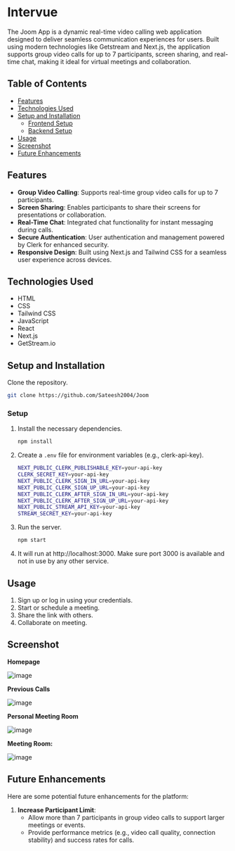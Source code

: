 

# Intervue
The Joom App is a dynamic real-time video calling web application designed to deliver seamless communication experiences for users. Built using modern technologies like Getstream and Next.js, the application supports group video calls for up to 7 participants, screen sharing, and real-time chat, making it ideal for virtual meetings and collaboration. 

## Table of Contents
- [Features](#features)
- [Technologies Used](#technologies-used)
- [Setup and Installation](#setup-and-installation)
  - [Frontend Setup](#frontend-setup)
  - [Backend Setup](#backend-setup)
- [Usage](#usage)
- [Screenshot](#screenshot)
- [Future Enhancements](#future-enhancements)

## Features

- **Group Video Calling**: Supports real-time group video calls for up to 7 participants.
- **Screen Sharing**: Enables participants to share their screens for presentations or collaboration.
- **Real-Time Chat**:  Integrated chat functionality for instant messaging during calls.
- **Secure Authentication**: User authentication and management powered by Clerk for enhanced security.
- **Responsive Design**: Built using Next.js and Tailwind CSS for a seamless user experience across devices.

## Technologies Used

- HTML
- CSS
- Tailwind CSS
- JavaScript
- React
- Next.js
- GetStream.io

## Setup and Installation
Clone the repository.
   ```bash
   git clone https://github.com/Sateesh2004/Joom
   ```

### Setup

1. Install the necessary dependencies.
   ```bash
   npm install
   ```
2. Create a `.env` file for environment variables (e.g., clerk-api-key).
   ```bash
   NEXT_PUBLIC_CLERK_PUBLISHABLE_KEY=your-api-key
   CLERK_SECRET_KEY=your-api-key
   NEXT_PUBLIC_CLERK_SIGN_IN_URL=your-api-key
   NEXT_PUBLIC_CLERK_SIGN_UP_URL=your-api-key
   NEXT_PUBLIC_CLERK_AFTER_SIGN_IN_URL=your-api-key
   NEXT_PUBLIC_CLERK_AFTER_SIGN_UP_URL=your-api-key
   NEXT_PUBLIC_STREAM_API_KEY=your-api-key
   STREAM_SECRET_KEY=your-api-key
   ```
3. Run the server.
   ```bash
   npm start
   ```
4. It will run at http://localhost:3000. Make sure port 3000 is available and not in use by any other service.

## Usage

1. Sign up or log in using your credentials.
2. Start or schedule a meeting.
3. Share the link with others.
4. Collaborate on meeting.

## Screenshot

**Homepage**

![image](https://github.com/user-attachments/assets/9ce83cdd-e9d4-45c5-953f-bfdf07e23643)

**Previous Calls**

![image](https://github.com/user-attachments/assets/696763b3-7e96-4800-9577-119a5c65cc5b)

**Personal Meeting Room**

![image](https://github.com/user-attachments/assets/5d69807c-eeb1-46ca-9760-54ee2ce409a2)


**Meeting Room:**

![image](https://github.com/user-attachments/assets/9a5a54d2-ce98-4d4f-a022-bda35504d402)


## Future Enhancements

Here are some potential future enhancements for the platform:

1. **Increase Participant Limit**:
   - Allow more than 7 participants in group video calls to support larger meetings or events.
   - Provide performance metrics (e.g., video call quality, connection stability) and success rates for calls.
